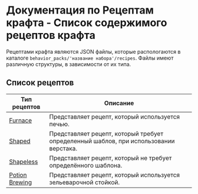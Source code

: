 # Документация по Рецептам крафта - Список содержимого рецептов крафта

Рецептами крафта являются JSON файлы, которые распологаются в каталоге `behavior_packs/'название набора'/recipes`. Файлы имеют различную структуры, в зависимости от их типа.

## Список рецептов

| Тип рецептов                               | Описание                                                                              |
|--------------------------------------------|---------------------------------------------------------------------------------------|
| [Furnace](Furnace_Recipe.md)               | Представляет рецепт, который используется печью.                                      |
| [Shaped](Shaped_Recipe.md)                 | Представляет рецепт, который требует определенный шаблов, при использовании верстака. |
| [Shapeless](Shapeless_Recipe.md)           | Представляет рецепт, который не требует определённого шаблона.                        |
| [Potion Brewing](Potion_Brewing_Recipe.md) | Представляет рецепт, который используется зельеварочной стойкой.                      |

[comment]: <> (Спасибо Foxuk)
